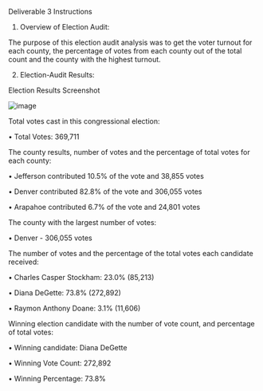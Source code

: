 Deliverable 3 Instructions

1. Overview of Election Audit: 

The purpose of this election audit analysis was to get the voter turnout for each county, 
the percentage of votes from each county out of the total count and the county with the highest turnout.

2. Election-Audit Results: 

Election Results Screenshot

![image](https://user-images.githubusercontent.com/79559910/115131507-a2e21a80-9fc6-11eb-90f1-61df686145f8.png)


Total votes cast in this congressional election: 

  •	Total Votes: 369,711

The county results, number of votes and the percentage of total votes for each county:

  •	Jefferson contributed 10.5% of the vote and 38,855 votes
  
  •	Denver contributed 82.8% of the vote and 306,055 votes
  
  •	Arapahoe contributed 6.7% of the vote and 24,801 votes
  

The county with the largest number of votes: 

  •	Denver - 306,055 votes

The number of votes and the percentage of the total votes each candidate received:

  •	Charles Casper Stockham: 23.0% (85,213)
  
  •	Diana DeGette: 73.8% (272,892)
  
  •	Raymon Anthony Doane: 3.1% (11,606)
  

Winning election candidate with the number of vote count, and percentage of total votes: 

  •	Winning candidate: Diana DeGette
  
  •	Winning Vote Count: 272,892
  
  •	Winning Percentage: 73.8%

